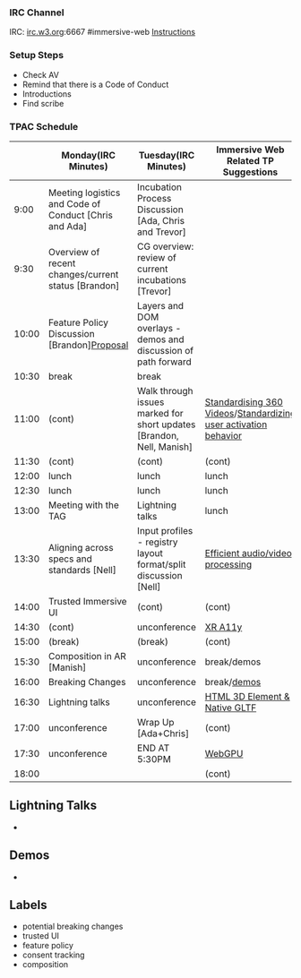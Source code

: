### IRC Channel

IRC: [irc.w3.org](http://irc.w3.org/):6667 #immersive-web [Instructions](https://github.com/immersive-web/administrivia/blob/master/IRC.md)

### Setup Steps

- Check AV
- Remind that there is a Code of Conduct
- Introductions
- Find scribe

### TPAC Schedule

<table>
<thead><tr><th>
<th>Monday(IRC Minutes)
<th>Tuesday(IRC Minutes)
<th>Immersive Web Related TP Suggestions
<th>Thursday
<th>Friday
</tr></thead><tbody>
 <tr><td>9:00<td>Meeting logistics and Code of Conduct [Chris and Ada]<td>Incubation Process Discussion [Ada, Chris and Trevor]<td><td><td>APA Conversation, Open XR Discussions</tr>
 <tr><td>9:30<td>Overview of recent changes/current status [Brandon]<td>CG overview: review of current incubations [Trevor]<td><td><td>(cont)</tr>
 <tr><td>10:00<td>Feature Policy Discussion [Brandon]<a href="https://docs.google.com/document/d/1RZTL69JsTxoJUyXNnu_2v0PPILqrDpYW3ZxDjMAqQ-M/edit#heading=h.qlpukl2oy1tq">Proposal</a><td>Layers and DOM overlays - demos and discussion of path forward<td><td><td>(cont)</tr>
 <tr><td>10:30<td>break<td>break<td><td><td></tr>
 <tr><td>11:00<td>(cont)<td>Walk through issues marked for short updates [Brandon, Nell, Manish]<td><a href="https://w3c.github.io/tpac-breakouts/sessions.html#360video">Standardising 360 Videos</a>/<a href="https://w3c.github.io/tpac-breakouts/sessions.html#user-activation">Standardizing user activation behavior </a><td>APA Conversation, Applicability of AOM[1] to XR<td>APA Joint Meeeting with TAG</tr>
 <tr><td>11:30<td>(cont)<td>(cont)<td>(cont)<td><td></tr>
 <tr><td>12:00<td>lunch<td>lunch<td>lunch<td><td></tr>
 <tr><td>12:30<td>lunch<td>lunch<td>lunch<td><td></tr>
 <tr><td>13:00<td>Meeting with the TAG<td>Lightning talks<td>lunch<td><td></tr>
 <tr><td>13:30<td>Aligning across specs and standards [Nell]<td>Input profiles - registry layout format/split discussion [Nell]<td><a href="https://w3c.github.io/tpac-breakouts/sessions.html#mediaprocessing">Efficient audio/video processing</a><td><td></tr>
 <tr><td>14:00<td>Trusted Immersive UI<td>(cont)<td>(cont)<td><td></tr>
 <tr><td>14:30<td>(cont)<td>unconference<td><a href="https://w3c.github.io/tpac-breakouts/sessions.html#xra11y">XR A11y</a><td><td></tr>
 <tr><td>15:00<td>(break)<td>(break)<td>(cont)<td><td></tr>
 <tr><td>15:30<td>Composition in AR [Manish]<td>unconference<td>break/demos<td><td></tr>
 <tr><td>16:00<td>Breaking Changes<td>unconference<td>break/<a href="https://www.w3.org/wiki/TPAC2019/Demos#WebXR">demos</a><td><td></tr>
 <tr><td>16:30<td>Lightning talks<td>unconference<td><a href="https://w3c.github.io/tpac-breakouts/sessions.html#html-3d">HTML 3D Element & Native GLTF</a><td><td></tr>
 <tr><td>17:00<td>unconference<td>Wrap Up [Ada+Chris]<td>(cont)<td><td></tr>
 <tr><td>17:30<td>unconference<td>END AT 5:30PM<td><a href="https://w3c.github.io/tpac-breakouts/sessions.html#webgpu">WebGPU</a> <td><td></tr>
 <td>18:00<td><td><td>(cont)<td><td>
</tbody></table>

Lightning Talks
---------------
- 

Demos
-----
-

Labels
------

- potential breaking changes
- trusted UI
- feature policy
- consent tracking
- composition

